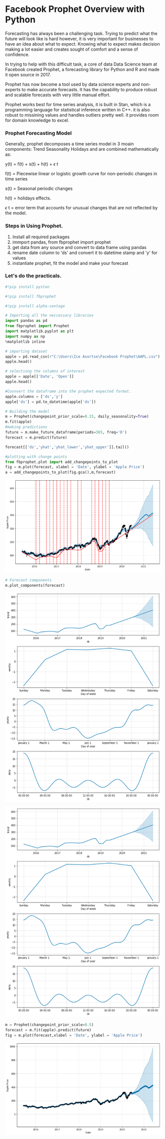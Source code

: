 # Facebook Prophet Overview with Python

Forecasting has always been a challenging task. Trying to predict what the future will look like is hard however, it is very important for businesses to have an idea about what to expect. Knowing what to expect makes decision making a lot easier and creates sought of comfort and a sense of confidence.

In trying to help with this difficult task, a core of data Data Science team at Facebook created Prophet, a forecasting library for Python and R and made it open source in 2017.

Prophet has now become a tool used by data science experts and non-experts to make accurate forecasts. It has the capability to produce robust and scalable forecasts with very little manual effort. 

Prophet works best for time series analysis, it is built in Stan, which is a programming language for statistical inference written in C++.
it is also robust to missining values and handles outliers pretty well.
it provides room for domain knowledge to excel. 

### Prophet Forecasting Model

Generally, prophet decomposes a time series model in 3 moain components:
Trend
Seasonality
Holidays
and are combined mathematically as:

  y(t) = f(t) + s(t) + h(t) + $\epsilon$ t 

f(t) = Piecewise linear or logistic growth curve for non-periodic changes in time series

s(t) = Seasonal periodic changes

h(t) = holidays effects.

$\epsilon$ t = error term that accounts for unusual changes that are not reflected by the model.

### Steps in Using Prophet.

1. Install all required packages
2. immport pandas, from fbprophet import prophet
3. get data from any source and convert to data frame using pandas
4. rename date column to 'ds' and convert it to datetime stamp and 'y' for values
5. instantiate prophet, fit the model and make your forecast




### Let's do the practicals.


```python
#!pip install pystan
```


```python
#!pip install fbprophet
```


```python
#!pip install alpha-vantage
```


```python
# Importing all the neccessary libraries
import pandas as pd
from fbprophet import Prophet
import matplotlib.pyplot as plt
import numpy as np
%matplotlib inline
```


```python
# importing dataset 
apple = pd.read_csv(r"C:\Users\Ice Asortse\Facebook Prophet\AAPL.csv")
apple.head()
```




```python
# selectiong the columns of interest
apple = apple[['Date', 'Open']]
apple.head()
```




```python
#Covnvert the dataframe into the prophet expected format.
apple.columns = ['ds','y']
apple['ds'] = pd.to_datetime(apple['ds'])
```


```python
# Building the model
m = Prophet(changepoint_prior_scale=0.15, daily_seasonality=True)
m.fit(apple)
#making predictions
future = m.make_future_dataframe(periods=365, freq='D')
forecast = m.predict(future)
```


```python
forecast[['ds','yhat','yhat_lower','yhat_upper']].tail()
```




```python
#plotting with change points
from fbprophet.plot import add_changepoints_to_plot
fig = m.plot(forecast, xlabel = 'Date', ylabel = 'Apple Price')
a = add_changepoints_to_plot(fig.gca(),m,forecast)
```


![png](output_11_0.png)



```python
# Forecast components
m.plot_components(forecast)
```




![png](output_12_0.png)




![png](output_12_1.png)



```python
m = Prophet(changepoint_prior_scale=0.5)
forecast = m.fit(apple).predict(future)
fig = m.plot(forecast,xlabel = 'Date', ylabel = 'Apple Price')
```



![png](output_13_1.png)



```python

```
